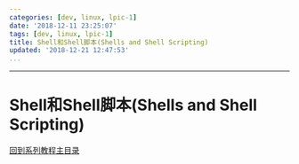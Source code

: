 ```yaml
---
categories: [dev, linux, lpic-1]
date: '2018-12-11 23:25:07'
tags: [dev, linux, lpic-1]
title: Shell和Shell脚本(Shells and Shell Scripting)
updated: '2018-12-21 12:47:53'
...
```

---
# Shell和Shell脚本(Shells and Shell Scripting)
<!-- MarkdownTOC -->

<!-- /MarkdownTOC -->
[回到系列教程主目录](../index.md)

